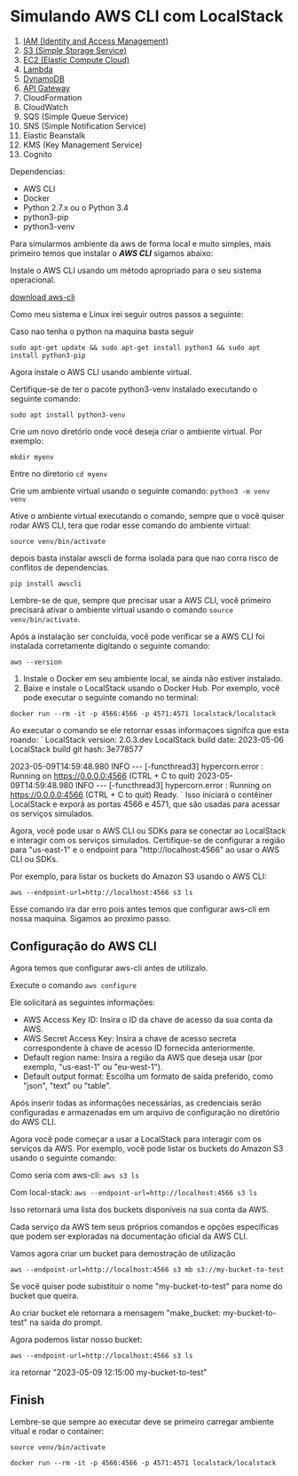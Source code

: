 # Simulando AWS CLI com LocalStack

1. [IAM (Identity and Access Management)](IAM/README.md)
2. [S3 (Simple Storage Service)](bucket-s3/README.md)
3. [EC2 (Elastic Compute Cloud)](EC2/README.md)
4. [Lambda](lambda/README.md)
5. [DynamoDB](dynamoDB/README.md)
6. [API Gateway](api-gateway/README.md)
7. CloudFormation
8. CloudWatch
9. SQS (Simple Queue Service)
10. SNS (Simple Notification Service)
11. Elastic Beanstalk
12. KMS (Key Management Service)
13. Cognito

Dependencias:

 - AWS CLI
 - Docker
 - Python 2.7.x ou o Python 3.4
 - python3-pip
 - python3-venv

Para simularmos ambiente da aws de forma local e muito simples, mais primeiro  temos
que instalar o ***AWS CLI*** sigamos abaixo:

Instale o AWS CLI usando um método apropriado para o seu sistema operacional.

[download aws-cli](https://docs.aws.amazon.com/cli/latest/userguide/cli-chap-configure.html#cli-configure-quickstart-install)

Como meu sistema e Linux irei seguir outros passos a seguinte:

Caso nao tenha o python na maquina basta seguir

``sudo apt-get update && sudo apt-get install python3 && sudo apt install python3-pip``

Agora instale o AWS CLI usando ambiente virtual.

Certifique-se de ter o pacote python3-venv instalado executando o seguinte comando:

``sudo apt install python3-venv``

Crie um novo diretório onde você deseja criar o ambiente virtual. Por exemplo:

``mkdir myenv``

Entre no diretorio ``cd myenv``

Crie um ambiente virtual usando o seguinte comando: ``python3 -m venv venv``

Ative o ambiente virtual executando o comando, sempre que o você quiser rodar AWS CLI, tera
que rodar esse comando do ambiente virtual:

``source venv/bin/activate``

depois basta instalar awscli de forma isolada para que nao corra risco de 
conflitos de dependencias.

``pip install awscli``

Lembre-se de que, sempre que precisar usar a AWS CLI, você primeiro precisará ativar o 
ambiente virtual usando o comando ``source venv/bin/activate``.

Após a instalação ser concluída, você pode verificar se a AWS CLI foi instalada corretamente 
digitando o seguinte comando:

``aws --version``

1. Instale o Docker em seu ambiente local, se ainda não estiver instalado.
2. Baixe e instale o LocalStack usando o Docker Hub. Por exemplo, você pode 
executar o seguinte comando no terminal:

``docker run --rm -it -p 4566:4566 -p 4571:4571 localstack/localstack``

Ao executar o comando se ele retornar essas informaçoes signifca que esta roando:
`
LocalStack version: 2.0.3.dev
LocalStack build date: 2023-05-06
LocalStack build git hash: 3e778577

2023-05-09T14:59:48.980  INFO --- [-functhread3] hypercorn.error            : Running on https://0.0.0.0:4566 (CTRL + C to quit)
2023-05-09T14:59:48.980  INFO --- [-functhread3] hypercorn.error            : Running on https://0.0.0.0:4566 (CTRL + C to quit)
Ready.
`
Isso iniciará o contêiner LocalStack e exporá as portas 4566 e 4571,
que são usadas para acessar os serviços simulados.

Agora, você pode usar o AWS CLI ou SDKs para se conectar ao LocalStack e interagir 
com os serviços simulados. Certifique-se de configurar a região para 
"us-east-1" e o endpoint para "http://localhost:4566" ao usar o AWS CLI ou SDKs.

Por exemplo, para listar os buckets do Amazon S3 usando o AWS CLI:

``aws --endpoint-url=http://localhost:4566 s3 ls``

Esse comando ira dar erro pois antes temos que configurar aws-cli em nossa maquina. Sigamos ao
proximo passo.

## Configuração do AWS CLI

Agora temos que configurar aws-cli antes de utilizalo.

Execute o comando ``aws configure``

Ele solicitará as seguintes informações:

 - AWS Access Key ID: Insira o ID da chave de acesso da sua conta da AWS.
 - AWS Secret Access Key: Insira a chave de acesso secreta correspondente à chave de acesso 
    ID fornecida anteriormente.
 - Default region name: Insira a região da AWS que deseja usar (por exemplo, 
    "us-east-1" ou "eu-west-1").
 - Default output format: Escolha um formato de saída preferido, como "json", "text" ou "table".
 
 Após inserir todas as informações necessárias, as credenciais serão configuradas e
 armazenadas em um arquivo de configuração no diretório do AWS CLI.

Agora você pode começar a usar a LocalStack para interagir com os serviços da AWS.
Por exemplo, você pode listar os buckets do Amazon S3 usando o seguinte comando:

Como seria com aws-cli: ``aws s3 ls``

Com local-stack: ``aws --endpoint-url=http://localhost:4566 s3 ls``

Isso retornará uma lista dos buckets disponíveis na sua conta da AWS.

Cada serviço da AWS tem seus próprios comandos e opções específicas que podem
ser exploradas na documentação oficial da AWS CLI.

Vamos agora criar um bucket para demostração de utilização

``aws --endpoint-url=http://localhost:4566 s3 mb s3://my-bucket-to-test``

Se você quiser pode subistituir o nome "my-bucket-to-test" para nome do bucket que queira.

Ao criar bucket ele retornara a mensagem "make_bucket: my-bucket-to-test" na saida do prompt.

Agora podemos listar nosso bucket:

``aws --endpoint-url=http://localhost:4566 s3 ls``

ira retornar "2023-05-09 12:15:00 my-bucket-to-test"

## Finish

Lembre-se que sempre ao executar deve se primeiro carregar ambiente vitual e rodar o container:

``source venv/bin/activate``

``docker run --rm -it -p 4566:4566 -p 4571:4571 localstack/localstack``
